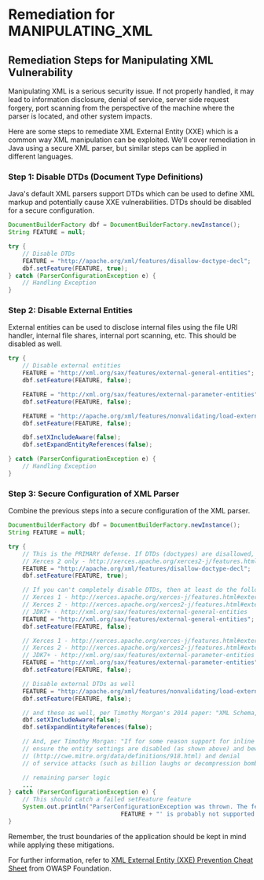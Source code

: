 # Remediation for MANIPULATING_XML

## Remediation Steps for Manipulating XML Vulnerability
Manipulating XML is a serious security issue. If not properly handled, it may lead to information disclosure, denial of service, server side request forgery, port scanning from the perspective of the machine where the parser is located, and other system impacts.

Here are some steps to remediate XML External Entity (XXE) which is a common way XML manipulation can be exploited. We'll cover remediation in Java using a secure XML parser, but similar steps can be applied in different languages.

### Step 1: Disable DTDs (Document Type Definitions)
Java's default XML parsers support DTDs which can be used to define XML markup and potentially cause XXE vulnerabilities. DTDs should be disabled for a secure configuration.

```java
DocumentBuilderFactory dbf = DocumentBuilderFactory.newInstance();
String FEATURE = null;

try {
    // Disable DTDs
    FEATURE = "http://apache.org/xml/features/disallow-doctype-decl";
    dbf.setFeature(FEATURE, true);
} catch (ParserConfigurationException e) {
    // Handling Exception
}
```

### Step 2: Disable External Entities
External entities can be used to disclose internal files using the file URI handler, internal file shares, internal port scanning, etc. This should be disabled as well.

```java
try {
    // Disable external entities
    FEATURE = "http://xml.org/sax/features/external-general-entities";
    dbf.setFeature(FEATURE, false);

    FEATURE = "http://xml.org/sax/features/external-parameter-entities";
    dbf.setFeature(FEATURE, false);

    FEATURE = "http://apache.org/xml/features/nonvalidating/load-external-dtd";
    dbf.setFeature(FEATURE, false);

    dbf.setXIncludeAware(false);
    dbf.setExpandEntityReferences(false);

} catch (ParserConfigurationException e) {
    // Handling Exception
}
```

### Step 3: Secure Configuration of XML Parser
Combine the previous steps into a secure configuration of the XML parser.

```java
DocumentBuilderFactory dbf = DocumentBuilderFactory.newInstance();
String FEATURE = null;

try {
    // This is the PRIMARY defense. If DTDs (doctypes) are disallowed, almost all XML entity attacks are prevented
    // Xerces 2 only - http://xerces.apache.org/xerces2-j/features.html#disallow-doctype-decl
    FEATURE = "http://apache.org/xml/features/disallow-doctype-decl";
    dbf.setFeature(FEATURE, true);

    // If you can't completely disable DTDs, then at least do the following:
    // Xerces 1 - http://xerces.apache.org/xerces-j/features.html#external-general-entities
    // Xerces 2 - http://xerces.apache.org/xerces2-j/features.html#external-general-entities
    // JDK7+ - http://xml.org/sax/features/external-general-entities    
    FEATURE = "http://xml.org/sax/features/external-general-entities";
    dbf.setFeature(FEATURE, false);

    // Xerces 1 - http://xerces.apache.org/xerces-j/features.html#external-parameter-entities
    // Xerces 2 - http://xerces.apache.org/xerces2-j/features.html#external-parameter-entities
    // JDK7+ - http://xml.org/sax/features/external-parameter-entities
    FEATURE = "http://xml.org/sax/features/external-parameter-entities";
    dbf.setFeature(FEATURE, false);

    // Disable external DTDs as well
    FEATURE = "http://apache.org/xml/features/nonvalidating/load-external-dtd";
    dbf.setFeature(FEATURE, false);

    // and these as well, per Timothy Morgan's 2014 paper: "XML Schema, DTD, and Entity Attacks" (see reference below)
    dbf.setXIncludeAware(false);
    dbf.setExpandEntityReferences(false);

    // And, per Timothy Morgan: "If for some reason support for inline DOCTYPEs are a requirement, then 
    // ensure the entity settings are disabled (as shown above) and beware that SSRF attacks
    // (http://cwe.mitre.org/data/definitions/918.html) and denial 
    // of service attacks (such as billion laughs or decompression bombs via "jar:") are a risk."

    // remaining parser logic
    ...
} catch (ParserConfigurationException e) {
    // This should catch a failed setFeature feature
    System.out.println("ParserConfigurationException was thrown. The feature '" +
                                FEATURE + "' is probably not supported by your XML processor.");
}
```
Remember, the trust boundaries of the application should be kept in mind while applying these mitigations.

For further information, refer to [XML External Entity (XXE) Prevention Cheat Sheet](https://cheatsheetseries.owasp.org/cheatsheets/XML_External_Entity_Prevention_Cheat_Sheet.html) from OWASP Foundation.